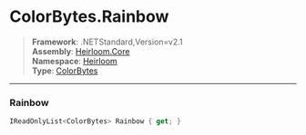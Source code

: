 # ColorBytes.Rainbow

> **Framework**: .NETStandard,Version=v2.1  
> **Assembly**: [Heirloom.Core][0]  
> **Namespace**: [Heirloom][0]  
> **Type**: [ColorBytes][1]  

--------------------------------------------------------------------------------

### Rainbow

```cs
IReadOnlyList<ColorBytes> Rainbow { get; }
```

[0]: ../Heirloom.Core.md
[1]: Heirloom.ColorBytes.md
